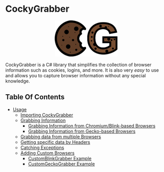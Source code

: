 # CockyGrabber

<!-- https://raw.githubusercontent.com/CockyGrabber/CockyGrabber/master/CockyGrabber.png -->
<p align="center">
  <img src="./ressources/CG_Logo.png"
    alt="Markdown CockyGrabber icon"
    style="width: 39%;" />
</p>

CockyGrabber is a C# library that simplifies the collection of browser information such as cookies, logins, and more. It is also very *easy* to use and allows you to capture browser information without any special knowledge.

## Table Of Contents

* [Usage](./usage.md)
    * [Importing CockyGrabber](./usage.md#importing-cockygrabber)
    * [Grabbing Information](./usage.md#grabbing-information)
        * [Grabbing Information from Chromium/Blink-based Browsers](./usage.md#grabbing-information-from-chromiumblink-based-browsers)
        * [Grabbing Information from Gecko-based Browsers](./usage.md#grabbing-information-from-gecko-based-browsers)
    * [Grabbing data from multiple Browsers](./usage.md#grabbing-data-from-multiple-browsers)
    * [Getting specific data by Headers](./usage.md#getting-specific-data-by-headers)
    * [Catching Exceptions](./usage.md#catching-exceptions)
    * [Adding Custom Browsers](./usage.md#adding-custom-browsers)
        * [CustomBlinkGrabber Example](./usage.md#customblinkgrabber-example)
        * [CustomGeckoGrabber Example](./usage.md#customgeckograbber-example)
